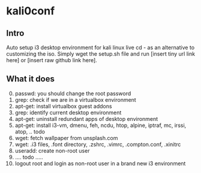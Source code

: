 # kali0conf
## Intro
Auto setup i3 desktop environment for kali linux live cd - as an alternative to customizing the iso.
Simply wget the setup.sh file and run [insert tiny url link here] or
[insert raw github link here]. 

## What it does
0. passwd: you should change the root password
1. grep: check if we are in a virtualbox environment 
1. apt-get: install virtualbox guest addons
2. grep: identify current desktop environment 
2. apt-get: uninstall redundant apps of desktop environment
3. apt-get: install i3-vm, dmenu, feh, ncdu, htop, alpine, iptraf, mc, irssi, atop, .. todo 
3. wget: fetch wallpaper from unsplash.com
3. wget: .i3 files, .font directory, .zshrc, .vimrc, .compton.conf, .xinitrc
4. useradd: create non-root user 
4. .... todo .....
4. logout root and login as non-root user in a brand new i3 environment
